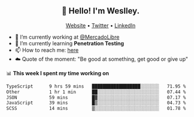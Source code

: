 <h2 align="center">👋 Hello! I'm Weslley.</h2>
<p align="center">
  <a href="http://weslleyneri.com.br">Website</a> •
  <a href="https://twitter.com/Weslley_Neri">Twitter</a> •
  <a href="https://www.linkedin.com/in/weslley-neri-3658908b">LinkedIn</a>
</p>


- 🔭 I’m currently working at [@MercadoLibre](https://github.com/mercadolibre)
- 🌱 I’m currently learning **Penetration Testing**
- 📫 How to reach me: [here](mailto:weslley39@gmail.com)
- ☁️ Quote of the moment: "Be good at something, get good or give up"

📊 **This week I spent my time working on**
<!--START_SECTION:waka-->

```txt
TypeScript      9 hrs 59 mins   ██████████████████░░░░░░░   71.95 %
Other           1 hr 1 min      ██░░░░░░░░░░░░░░░░░░░░░░░   07.44 %
JSON            59 mins         █▓░░░░░░░░░░░░░░░░░░░░░░░   07.17 %
JavaScript      39 mins         █▒░░░░░░░░░░░░░░░░░░░░░░░   04.73 %
SCSS            14 mins         ▒░░░░░░░░░░░░░░░░░░░░░░░░   01.78 %
```

<!--END_SECTION:waka-->

<!-- Inspired by https://github.com/gruselhaus/gruselhaus -->